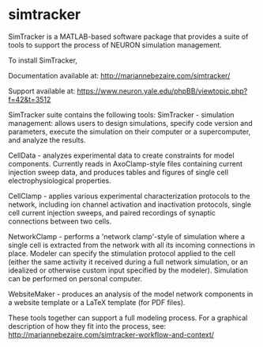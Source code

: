 # simtracker
SimTracker is a MATLAB-based software package that provides a suite of tools to support the process of NEURON simulation management.

To install SimTracker, 


Documentation available at: http://mariannebezaire.com/simtracker/

Support available at: https://www.neuron.yale.edu/phpBB/viewtopic.php?f=42&t=3512

SimTracker suite contains the following tools:
SimTracker - simulation management: allows users to design simulations, specify code version and parameters, execute the simulation on their computer or a supercomputer, and analyze the results.

CellData - analyzes experimental data to create constraints for model components. Currently reads in AxoClamp-style files containing current injection sweep data, and produces tables and figures of single cell electrophysiological properties.

CellClamp - applies various experimental characterization protocols to the network, including ion channel activation and inactivation protocols, single cell current injection sweeps, and paired recordings of synaptic connections between two cells.

NetworkClamp - performs a 'network clamp'-style of simulation where a single cell is extracted from the network with all its incoming connections in place. Modeler can specify the stimulation protocol applied to the cell (either the same activity it received during a full network simulation, or an idealized or otherwise custom input specified by the modeler). Simulation can be performed on personal computer.

WebsiteMaker - produces an analysis of the model network components in a website template or a LaTeX template (for PDF files).

These tools together can support a full modeling process. For a graphical description of how they fit into the process, see: http://mariannebezaire.com/simtracker-workflow-and-context/